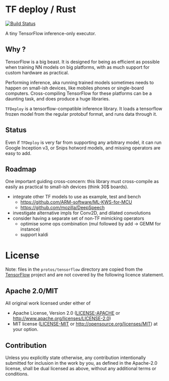 # TF deploy / Rust

[![Build Status](https://travis-ci.org/kali/tensorflow-deploy-rust.svg?branch=master)](https://travis-ci.org/kali/tensorflow-deploy-rust)

A tiny TensorFlow inference-only executor.

## Why ?

TensorFlow is a big beast. It is designed for being as efficient as possible
when training NN models on big platforms, with as much support for custom
hardware as practical.

Performing inference, aka running trained models sometimes needs to happen
on small-ish devices, like mobiles phones or single-board computers.
Cross-compiling TensorFlow for these platforms can be a daunting task, and
does produce a huge libraries.

`TFDeploy` is a tensorflow-compatible inference library. It loads a tensorflow 
frozen model from the regular protobuf format, and runs data through it.

## Status

Even if `TFDeploy` is very far from supporting any arbitrary model, it can run
Google Inception v3, or Snips hotword models, and missing operators are easy
to add.

## Roadmap

One important guiding cross-concern: this library must cross-compile as
easily as practical to small-ish devices (think 30$ boards).

* integrate other TF models to use as example, test and bench
    * https://github.com/ARM-software/ML-KWS-for-MCU
    * https://github.com/mozilla/DeepSpeech
* investigate alternative impls for Conv2D, and dilated convolutions
* consider having a separate set of non-TF mimicking operators
    * optimise some ops combination (mul followed by add -> GEMM for instance)
    * support kaldi

# License

Note: files in the `protos/tensorflow` directory are copied from the
[TensorFlow](https://github.com/tensorflow/tensorflow) project and are not
covered by the following licence statement.

## Apache 2.0/MIT

All original work licensed under either of
 * Apache License, Version 2.0 ([LICENSE-APACHE](LICENSE-APACHE) or http://www.apache.org/licenses/LICENSE-2.0)
 * MIT license ([LICENSE-MIT](LICENSE-MIT) or http://opensource.org/licenses/MIT)
     at your option.

## Contribution

Unless you explicitly state otherwise, any contribution intentionally submitted
for inclusion in the work by you, as defined in the Apache-2.0 license, shall
be dual licensed as above, without any additional terms or conditions.
